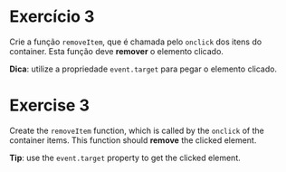 # Exercício 3

Crie a função `removeItem`, que é chamada pelo `onclick` dos itens do container. Esta função deve **remover** o elemento clicado.

**Dica**: utilize a propriedade `event.target` para pegar o elemento clicado.

# Exercise 3

Create the `removeItem` function, which is called by the `onclick` of the container items. This function should **remove** the clicked element.

**Tip**: use the `event.target` property to get the clicked element.